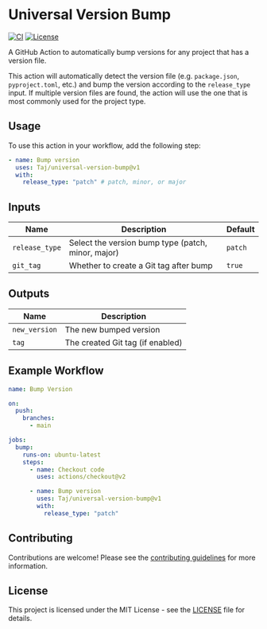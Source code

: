 # Universal Version Bump

[![CI](https://github.com/Taj/universal-version-bump/actions/workflows/test.yml/badge.svg)](https://github.com/Taj/universal-version-bump/actions/workflows/test.yml)
[![License](https://img.shields.io/badge/license-MIT-blue.svg)](LICENSE)

A GitHub Action to automatically bump versions for any project that has a version file.

This action will automatically detect the version file (e.g. `package.json`, `pyproject.toml`, etc.) and bump the version according to the `release_type` input. If multiple version files are found, the action will use the one that is most commonly used for the project type.

## Usage

To use this action in your workflow, add the following step:

```yaml
- name: Bump version
  uses: Taj/universal-version-bump@v1
  with:
    release_type: "patch" # patch, minor, or major
```

## Inputs

| Name           | Description                                   | Default |
| -------------- | --------------------------------------------- | ------- |
| `release_type` | Select the version bump type (patch, minor, major) | `patch` |
| `git_tag`      | Whether to create a Git tag after bump        | `true`  |

## Outputs

| Name          | Description                            |
| ------------- | -------------------------------------- |
| `new_version` | The new bumped version                 |
| `tag`         | The created Git tag (if enabled)       |

## Example Workflow

```yaml
name: Bump Version

on:
  push:
    branches:
      - main

jobs:
  bump:
    runs-on: ubuntu-latest
    steps:
      - name: Checkout code
        uses: actions/checkout@v2

      - name: Bump version
        uses: Taj/universal-version-bump@v1
        with:
          release_type: "patch"
```

## Contributing

Contributions are welcome! Please see the [contributing guidelines](CONTRIBUTING.md) for more information.

## License

This project is licensed under the MIT License - see the [LICENSE](LICENSE) file for details.

